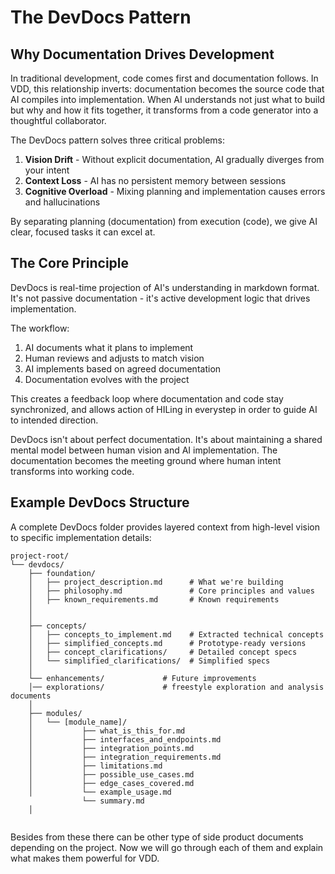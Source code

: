# The DevDocs Pattern

## Why Documentation Drives Development

In traditional development, code comes first and documentation follows. In VDD, this relationship inverts: documentation becomes the source code that AI compiles into implementation. When AI understands not just what to build but why and how it fits together, it transforms from a code generator into a thoughtful collaborator.

The DevDocs pattern solves three critical problems:

1. **Vision Drift** - Without explicit documentation, AI gradually diverges from your intent
2. **Context Loss** - AI has no persistent memory between sessions
3. **Cognitive Overload** - Mixing planning and implementation causes errors and hallucinations

By separating planning (documentation) from execution (code), we give AI clear, focused tasks it can excel at.

## The Core Principle

DevDocs is real-time projection of AI's understanding in markdown format. It's not passive documentation - it's active development logic that drives implementation.

The workflow:
1. AI documents what it plans to implement
2. Human reviews and adjusts to match vision
3. AI implements based on agreed documentation
4. Documentation evolves with the project

This creates a feedback loop where documentation and code stay synchronized, and allows action of HILing in everystep in order to guide AI to intended direction. 

DevDocs isn't about perfect documentation. It's about maintaining a shared mental model between human vision and AI implementation. The documentation becomes the meeting ground where human intent transforms into working code.





## Example DevDocs Structure

A complete DevDocs folder provides layered context from high-level vision to specific implementation details:

```
project-root/
└── devdocs/
    ├── foundation/
    │   ├── project_description.md      # What we're building
    │   ├── philosophy.md               # Core principles and values
    │   ├── known_requirements.md       # Known requirements
    │   
    │
    ├── concepts/
    │   ├── concepts_to_implement.md    # Extracted technical concepts
    │   ├── simplified_concepts.md      # Prototype-ready versions
    │   ├── concept_clarifications/     # Detailed concept specs
    │   └── simplified_clarifications/  # Simplified specs
    │
    └── enhancements/             # Future improvements
    │── explorations/             # freestyle exploration and analysis documents
    │
    ├── modules/
    │   └── [module_name]/
    │           ├── what_is_this_for.md
    │           ├── interfaces_and_endpoints.md
    │           ├── integration_points.md
    │           ├── integration_requirements.md
    │           ├── limitations.md
    │           ├── possible_use_cases.md
    │           ├── edge_cases_covered.md
    │           └── example_usage.md
                └── summary.md
    │
   
```



Besides from these there can be other type of side product documents depending on the project. 
Now we will go through each of them and explain what makes them powerful for VDD. 


